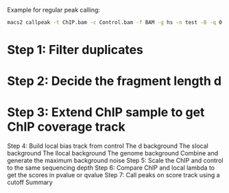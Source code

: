 Example for regular peak calling: 
```bash
macs2 callpeak -t ChIP.bam -c Control.bam -f BAM -g hs -n test -B -q 0.01
```

# Step 1: Filter duplicates
# Step 2: Decide the fragment length d
# Step 3: Extend ChIP sample to get ChIP coverage track
Step 4: Build local bias track from control
The d background
The slocal background
The llocal background
The genome background
Combine and generate the maximum background noise
Step 5: Scale the ChIP and control to the same sequencing depth
Step 6: Compare ChIP and local lambda to get the scores in pvalue or qvalue
Step 7: Call peaks on score track using a cutoff
Summary
<!--stackedit_data:
eyJoaXN0b3J5IjpbMTQ4NjM5NzA1MiwtMjA4ODc0NjYxMl19
-->